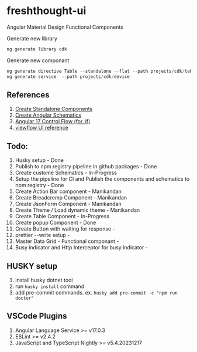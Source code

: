 # freshthought-ui
Angular Material Design Functional Components

Generate new library

```ts
ng generate library cdk 
```

Generate new componant

```ts
ng generate directive Table --standalone --flat --path projects/cdk/table
ng generate service  --path projects/cdk/device
```

## References

1. [Create Standalone Components](https://sandroroth.com/blog/angular-library)
2. [Create Angular Schematics](https://blog.angular.io/schematics-an-introduction-dc1dfbc2a2b2)
3. [Angular 17 Control Flow (for, if)](https://www.techiediaries.com/angular-17-new-control-flow-examples/)
4. [viewflow UI reference](https://demo.viewflow.io/atlas/city/?page=1)

## Todo:

1. Husky setup                                                                          -   Done
2. Publish to npm registry pipeline in github packages                                  -   Done
3. Create custome Schematics                                                            -   In-Progress
4. Setup the pipeline for CI and Publish the components and schematics to npm registry  -   Done
5. Create Action Bar component                                                          -   Manikandan
6. Create Breadcremp Component                                                          -   Manikandan
7. Create JsonForm Component                                                            -   Manikandan
8. Create Theme / Load dynamic theme                                                    -   Manikandan
9. Create Table Component                                                               -   In-Progress
10. Create popup Component                                                              -   Done
11. Create Button with waiting for response                                             -   
12. prettier --write setup                                                              -   
13. Master Data Grid - Functional componant                                             -   
14. Busy indicator and Http Interceptor for busy indicator                              -   

## HUSKY setup

1. install husky dotnet tool
2. run `husky install` command
3. add pre-commit commands.
    ex. `husky add pre-commit -c "npm run doctor"`

## VSCode Plugins
1. Angular Language Service >= v17.0.3
2. ESLint >= v2.4.2
3. JavaScript and TypeScript Nightly >= v5.4.20231217